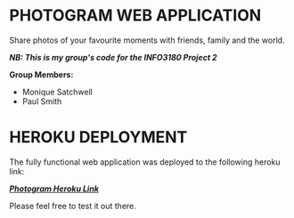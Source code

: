 # PHOTOGRAM WEB APPLICATION

Share photos of your favourite moments with friends, family and the world.

***NB: This is my group's code for the INFO3180 Project 2***

**Group Members:** 
* Monique Satchwell
* Paul Smith


# HEROKU DEPLOYMENT

The fully functional web application was deployed to the following heroku link:

***[Photogram Heroku Link](https://thawing-garden-46157.herokuapp.com/ "Photogram Heroku Link")***

Please feel free to test it out there.
